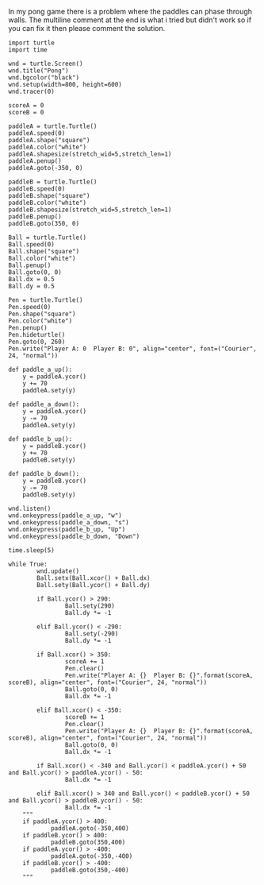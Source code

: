 In my pong game there is a problem where the paddles can phase through walls. The multiline comment at the end is what i tried but didn't work so if you can fix it then please comment the solution.

	import turtle
	import time

	wnd = turtle.Screen()
	wnd.title("Pong")
	wnd.bgcolor("black")
	wnd.setup(width=800, height=600)
	wnd.tracer(0)

	scoreA = 0
	scoreB = 0

	paddleA = turtle.Turtle()
	paddleA.speed(0)
	paddleA.shape("square")
	paddleA.color("white")
	paddleA.shapesize(stretch_wid=5,stretch_len=1)
	paddleA.penup()
	paddleA.goto(-350, 0)

	paddleB = turtle.Turtle()
	paddleB.speed(0)
	paddleB.shape("square")
	paddleB.color("white")
	paddleB.shapesize(stretch_wid=5,stretch_len=1)
	paddleB.penup()
	paddleB.goto(350, 0)

	Ball = turtle.Turtle()
	Ball.speed(0)
	Ball.shape("square")
	Ball.color("white")
	Ball.penup()
	Ball.goto(0, 0)
	Ball.dx = 0.5
	Ball.dy = 0.5

	Pen = turtle.Turtle()
	Pen.speed(0)
	Pen.shape("square")
	Pen.color("white")
	Pen.penup()
	Pen.hideturtle()
	Pen.goto(0, 260)
	Pen.write("Player A: 0  Player B: 0", align="center", font=("Courier", 24, "normal"))

	def paddle_a_up():
		y = paddleA.ycor()
		y += 70
		paddleA.sety(y)

	def paddle_a_down():
		y = paddleA.ycor()
		y -= 70
		paddleA.sety(y)

	def paddle_b_up():
		y = paddleB.ycor()
		y += 70
		paddleB.sety(y)

	def paddle_b_down():
		y = paddleB.ycor()
		y -= 70
		paddleB.sety(y)

	wnd.listen()
	wnd.onkeypress(paddle_a_up, "w")
	wnd.onkeypress(paddle_a_down, "s")
	wnd.onkeypress(paddle_b_up, "Up")
	wnd.onkeypress(paddle_b_down, "Down")

	time.sleep(5)

	while True:
			wnd.update()
			Ball.setx(Ball.xcor() + Ball.dx)
			Ball.sety(Ball.ycor() + Ball.dy)

			if Ball.ycor() > 290:
					Ball.sety(290)
					Ball.dy *= -1

			elif Ball.ycor() < -290:
					Ball.sety(-290)
					Ball.dy *= -1

			if Ball.xcor() > 350:
					scoreA += 1
					Pen.clear()
					Pen.write("Player A: {}  Player B: {}".format(scoreA, scoreB), align="center", font=("Courier", 24, "normal"))
					Ball.goto(0, 0)
					Ball.dx *= -1

			elif Ball.xcor() < -350:
					scoreB += 1
					Pen.clear()
					Pen.write("Player A: {}  Player B: {}".format(scoreA, scoreB), align="center", font=("Courier", 24, "normal"))
					Ball.goto(0, 0)
					Ball.dx *= -1

			if Ball.xcor() < -340 and Ball.ycor() < paddleA.ycor() + 50 and Ball.ycor() > paddleA.ycor() - 50:
					Ball.dx *= -1 
    
			elif Ball.xcor() > 340 and Ball.ycor() < paddleB.ycor() + 50 and Ball.ycor() > paddleB.ycor() - 50:
					Ball.dx *= -1
		"""
		if paddleA.ycor() > 400:
				paddleA.goto(-350,400)
		if paddleB.ycor() > 400:
				paddleB.goto(350,400)
		if paddleA.ycor() > -400:
				paddleA.goto(-350,-400)
		if paddleB.ycor() > -400:
				paddleB.goto(350,-400)
		"""

